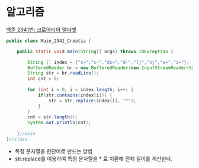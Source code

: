 # 알고리즘

[백준 2941번: 크로아티아 알파벳](https://www.acmicpc.net/problem/2941)

```java
public class Main_2941_Croatia {

	public static void main(String[] args) throws IOException {

		String [] index = {"c=","c-","dz=","d-","lj","nj","s=","z="};
		BufferedReader br = new BufferedReader(new InputStreamReader(System.in));
		String str = br.readLine();
		int cnt = 0;
		
		for (int i = 0; i < index.length; i++) {
			if(str.contains(index[i])) {
				str = str.replace(index[i], "*");
			}
		}
		cnt = str.length();
		System.out.println(cnt);
		
	}//main
}//class
```
- 특정 문자열을 한단어로 만드는 방법
- str.replace를 이용하여 특정 문자열을 * 로 치환해 전체 길이를 계산한다. 

